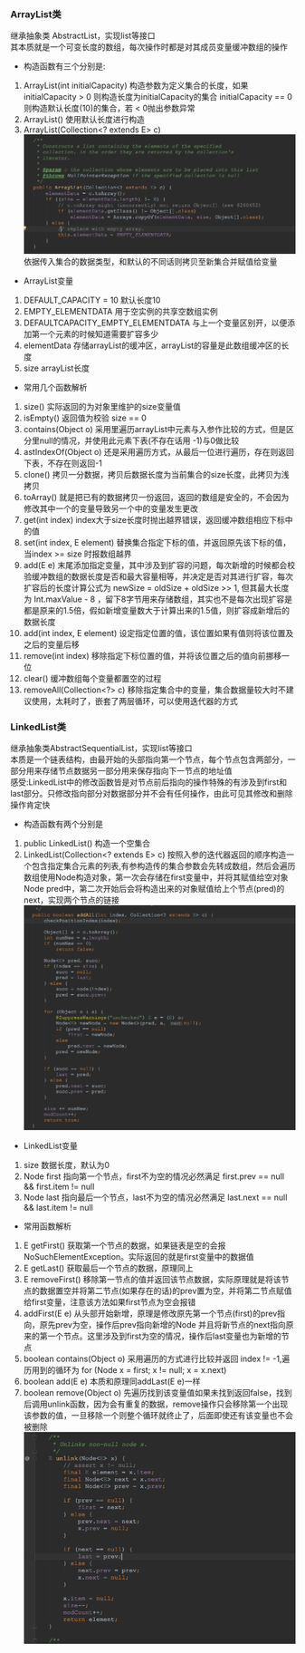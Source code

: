 ### ArrayList类
继承抽象类 AbstractList，实现list等接口</br>
其本质就是一个可变长度的数组，每次操作时都是对其成员变量缓冲数组的操作
- 构造函数有三个分别是:
1. ArrayList(int initialCapacity) 构造参数为定义集合的长度，如果initialCapacity > 0 则构造长度为initialCapacity的集合
initialCapacity == 0 则构造默认长度(10)的集合，若 < 0抛出参数异常
2. ArrayList() 使用默认长度进行构造
3. ArrayList(Collection<? extends E> c)
![](../java/src/arraylist(collection).png)
依据传入集合的数据类型，和默认的不同话则拷贝至新集合并赋值给变量


- ArrayList变量
1. DEFAULT_CAPACITY = 10 默认长度10
2. EMPTY_ELEMENTDATA 用于空实例的共享空数组实例
3. DEFAULTCAPACITY_EMPTY_ELEMENTDATA 与上一个变量区别开，以便添加第一个元素的时候知道需要扩容多少
4. elementData 存储arrayList的缓冲区，arrayList的容量是此数组缓冲区的长度
5. size arrayList长度


- 常用几个函数解析
1. size() 实际返回的为对象里维护的size变量值
2. isEmpty() 返回值为校验 size == 0
3. contains(Object o) 采用里遍历arrayList中元素与入参作比较的方式，但是区分里null的情况，并使用此元素下表(不存在话用 -1)与0做比较
4. astIndexOf(Object o) 还是采用遍历方式，从最后一位进行遍历，存在则返回下表，不存在则返回-1
5. clone() 拷贝一分数据，拷贝后数据长度为当前集合的size长度，此拷贝为浅拷贝
6. toArray() 就是把已有的数据拷贝一份返回，返回的数组是安全的，不会因为修改其中一个的变量导致另一个中的变量发生更改
7. get(int index) index大于size长度时抛出越界错误，返回缓冲数组相应下标中的值
8. set(int index, E element) 替换集合指定下标的值，并返回原先该下标的值，当index >= size 时报数组越界
9. add(E e) 末尾添加指定变量，其中涉及到扩容的问题，每次新增的时候都会校验缓冲数组的数据长度是否和最大容量相等，并决定是否对其进行扩容，每次扩容后的长度计算公式为 newSize = oldSize + oldSize >> 1, 但其最大长度为 Int.maxValue - 8 ，留下8字节用来存储数组，其实也不是每次出现扩容是都是原来的1.5倍，假如新增变量数大于计算出来的1.5值，则扩容成新增后的数据长度
10. add(int index, E element) 设定指定位置的值，该位置如果有值则将该位置及之后的变量后移
11. remove(int index) 移除指定下标位置的值，并将该位置之后的值向前挪移一位
12. clear() 缓冲数组每个变量都置空的过程
13. removeAll(Collection<?> c) 移除指定集合中的变量，集合数据量较大时不建议使用，太耗时了，嵌套了两层循环，可以使用迭代器的方式



### LinkedList类
继承抽象类AbstractSequentialList，实现list等接口<br/>
本质是一个链表结构，由最开始的头部指向第一个节点，每个节点包含两部分，一部分用来存储节点数据另一部分用来保存指向下一节点的地址值<br/>
感受:LinkedList中的修改函数皆是对节点前后指向的操作特殊的有涉及到first和last部分。只修改指向部分对数据部分并不会有任何操作，由此可见其修改和删除操作肯定快
- 构造函数有两个分别是
1. public LinkedList() 构造一个空集合
2. LinkedList(Collection<? extends E> c) 按照入参的迭代器返回的顺序构造一个包含指定集合元素的列表,有参构造传的集合参数会先转成数组，然后会遍历数组使用Node构造对象，第一次会存储在first变量中，并将其赋值给空对象Node<E> pred中，第二次开始后会将构造出来的对象赋值给上个节点(pred)的next，实现两个节点的链接
![](../java/src/linkedList.addAll(collection<E>e).png)

- LinkedList变量
1. size 数据长度，默认为0 
2. Node<E> first 指向第一个节点，first不为空的情况必然满足 first.prev == null && first.item != null
3. Node<E> last 指向最后一个节点，last不为空的情况必然满足 last.next == null && last.item != null

- 常用函数解析
1. E getFirst() 获取第一个节点的数据，如果链表是空的会报NoSuchElementException。实际返回的就是first变量中的数据值
2. E getLast() 获取最后一个节点的数据，原理同上
3. E removeFirst() 移除第一节点的值并返回该节点数据，实际原理就是将该节点的数据置空并将第二节点(如果存在的话)的prev置为空，并将第二节点赋值给first变量，注意该方法如果first节点为空会报错
4. addFirst(E e) 从头部开始新增，原理是修改原先第一个节点(first)的prev指向，原先prev为空，操作后prev指向新增的Node<E> 并且将新节点的next指向原来的第一个节点。这里涉及到first为空的情况，操作后last变量也为新增的节点
5. boolean contains(Object o) 采用遍历的方式进行比较并返回 index != -1,遍历用到的循环为 for (Node<E> x = first; x != null; x = x.next)
6. boolean add(E e) 本质和原理同addLast(E e)一样
7. boolean remove(Object o) 先遍历找到该变量值如果未找到返回false，找到后调用unlink函数，因为会有重复的数据，remove操作只会移除第一个出现该参数的值，一旦移除一个则整个循环就终止了，后面即使还有该变量也不会被删除
![](../java/src/linkedList.remove(e).png)